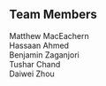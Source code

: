 ## Team Members

Matthew MacEachern <br>
Hassaan Ahmed <br>
Benjamin Zaganjori <br>
Tushar Chand <br>
Daiwei Zhou <br>
